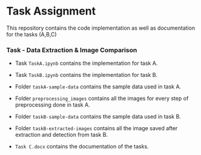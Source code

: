 # Task Assignment

This repository contains the code implementation as well as documentation for the tasks (A,B,C)

### Task - Data Extraction & Image Comparison 

- Task `TaskA.ipynb` contains the implementation for task A.

- Task `TaskB.ipynb` contains the implementation for task B.

- Folder `taskA-sample-data` contains the sample data used in task A.

- Folder `preprocessing_images` contains all the images for every step of preprocessing done in task A.

- Folder `taskB-sample-data` contains the sample data used in task B.

- Folder `taskB-extracted-images` contains all the image saved after extraction and detection from task B.

- `Task C.docx` contains the documentation of the tasks.



 


